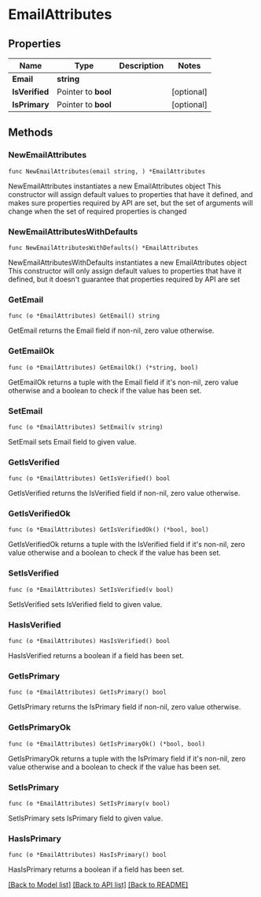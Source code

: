 # EmailAttributes

## Properties

Name | Type | Description | Notes
------------ | ------------- | ------------- | -------------
**Email** | **string** |  | 
**IsVerified** | Pointer to **bool** |  | [optional] 
**IsPrimary** | Pointer to **bool** |  | [optional] 

## Methods

### NewEmailAttributes

`func NewEmailAttributes(email string, ) *EmailAttributes`

NewEmailAttributes instantiates a new EmailAttributes object
This constructor will assign default values to properties that have it defined,
and makes sure properties required by API are set, but the set of arguments
will change when the set of required properties is changed

### NewEmailAttributesWithDefaults

`func NewEmailAttributesWithDefaults() *EmailAttributes`

NewEmailAttributesWithDefaults instantiates a new EmailAttributes object
This constructor will only assign default values to properties that have it defined,
but it doesn't guarantee that properties required by API are set

### GetEmail

`func (o *EmailAttributes) GetEmail() string`

GetEmail returns the Email field if non-nil, zero value otherwise.

### GetEmailOk

`func (o *EmailAttributes) GetEmailOk() (*string, bool)`

GetEmailOk returns a tuple with the Email field if it's non-nil, zero value otherwise
and a boolean to check if the value has been set.

### SetEmail

`func (o *EmailAttributes) SetEmail(v string)`

SetEmail sets Email field to given value.


### GetIsVerified

`func (o *EmailAttributes) GetIsVerified() bool`

GetIsVerified returns the IsVerified field if non-nil, zero value otherwise.

### GetIsVerifiedOk

`func (o *EmailAttributes) GetIsVerifiedOk() (*bool, bool)`

GetIsVerifiedOk returns a tuple with the IsVerified field if it's non-nil, zero value otherwise
and a boolean to check if the value has been set.

### SetIsVerified

`func (o *EmailAttributes) SetIsVerified(v bool)`

SetIsVerified sets IsVerified field to given value.

### HasIsVerified

`func (o *EmailAttributes) HasIsVerified() bool`

HasIsVerified returns a boolean if a field has been set.

### GetIsPrimary

`func (o *EmailAttributes) GetIsPrimary() bool`

GetIsPrimary returns the IsPrimary field if non-nil, zero value otherwise.

### GetIsPrimaryOk

`func (o *EmailAttributes) GetIsPrimaryOk() (*bool, bool)`

GetIsPrimaryOk returns a tuple with the IsPrimary field if it's non-nil, zero value otherwise
and a boolean to check if the value has been set.

### SetIsPrimary

`func (o *EmailAttributes) SetIsPrimary(v bool)`

SetIsPrimary sets IsPrimary field to given value.

### HasIsPrimary

`func (o *EmailAttributes) HasIsPrimary() bool`

HasIsPrimary returns a boolean if a field has been set.


[[Back to Model list]](../README.md#documentation-for-models) [[Back to API list]](../README.md#documentation-for-api-endpoints) [[Back to README]](../README.md)


